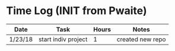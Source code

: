 # Time Log (INIT from Pwaite)

| Date | Task | Hours | Notes|
|------|------|-------|------|
|1/23/18|start indiv project|1|created new repo|
